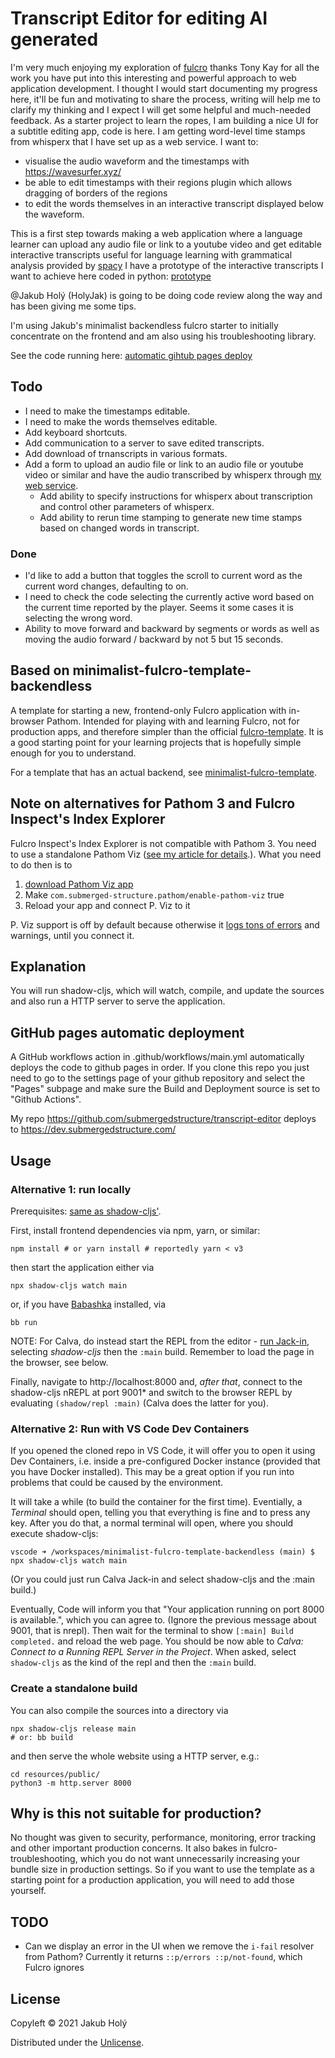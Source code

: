 # Transcript Editor for editing AI generated

I'm very much enjoying my exploration of [fulcro](https://github.com/fulcrologic/fulcro) thanks Tony Kay for all the work you have put into this interesting and powerful approach to web application development. I thought I would start documenting my progress here, it'll be fun and motivating to share the process, writing will help me to clarify my thinking and I expect I will get some helpful and much-needed feedback. As a starter project to learn the ropes, I am building a nice UI for a subtitle editing app, code is here. I am getting word-level time stamps from whisperx that I have set up as a web service. I want to:

* visualise the audio waveform and the timestamps with https://wavesurfer.xyz/ 
* be able to edit timestamps with their regions plugin which allows dragging of borders of the regions 
* to edit the words themselves in an interactive transcript displayed below the waveform.

This is a first step towards making a web application where a language learner can upload any audio file or link to a youtube video and get editable interactive transcripts useful for language learning with grammatical analysis provided by [spacy](https://spacy.io) I have a prototype of the interactive transcripts I want to achieve here coded in python: [prototype](https://submergedstructure.github.io/Polish%20Dialogues.html)

@Jakub Holý (HolyJak) is going to be doing code review along the way and has been giving me some tips.

I'm using Jakub's minimalist backendless fulcro starter to initially concentrate on the frontend and am also using his troubleshooting library.

See the code running here: [automatic gihtub pages deploy](https://dev.submergedstructure.com/)

## Todo

* I need to make the timestamps editable.
* I need to make the words themselves editable.
* Add keyboard shortcuts.
* Add communication to a server to save edited transcripts.
* Add download of trnanscripts in various formats.
* Add a form to upload an audio file or link to an audio file or youtube video or similar and have the audio transcribed by whisperx through [my web service](https://github.com/submergedstructure/runpodWhisperx).
  * Add ability to specify instructions for whisperx about transcription and control other parameters of whisperx.
  * Add ability to rerun time stamping to generate new time stamps based on changed words in transcript.

### Done

* I'd like to add a button that toggles the scroll to current word as the current word changes, defaulting to on.
* I need to check the code selecting the currently active word based on the current time reported by the player. Seems it some cases it is selecting the wrong word.
* Ability to move forward and backward by segments or words as well as moving the audio forward / backward by not 5 but 15 seconds.


## Based on minimalist-fulcro-template-backendless

A template for starting a new, frontend-only Fulcro application with in-browser Pathom. Intended for playing with and learning Fulcro, not for production apps, and therefore simpler than the official [fulcro-template](https://github.com/fulcrologic/fulcro-template). It is a good starting point for your learning projects that is hopefully simple enough for you to understand.

For a template that has an actual backend, see [minimalist-fulcro-template](https://github.com/holyjak/minimalist-fulcro-template).


## Note on alternatives for Pathom 3 and Fulcro Inspect's Index Explorer

Fulcro Inspect's Index Explorer is not compatible with Pathom 3. You need to use a standalone Pathom Viz ([see my article for details](https://blog.jakubholy.net/2023/pathom-viz-for-fulcro-pathom3/).). What you need to do then is to 

1. [download Pathom Viz app](https://github.com/wilkerlucio/pathom-viz/releases)
2. Make `com.submerged-structure.pathom/enable-pathom-viz` true
3. Reload your app and connect P. Viz to it

P. Viz support is off by default because otherwise it [logs tons of errors](https://clojurians.slack.com/archives/C87NB2CFN/p1696016550457039) and warnings, until you connect it.

## Explanation

You will run shadow-cljs, which will watch, compile, and update the sources and also run a HTTP server to serve the application.

## GitHub pages automatic deployment

A GitHub workflows action in .github/workflows/main.yml automatically deploys the code to github pages in order. If you clone this repo you just need to go to the settings page of your github repository and select the "Pages" subpage and make sure the Build and Deployment source is set to "Github Actions".

My repo https://github.com/submergedstructure/transcript-editor deploys to https://dev.submergedstructure.com/


## Usage

### Alternative 1: run locally

Prerequisites: [same as shadow-cljs'](https://github.com/thheller/shadow-cljs#requirements).

First, install frontend dependencies via npm, yarn, or similar:

    npm install # or yarn install # reportedly yarn < v3

then start the application either via

    npx shadow-cljs watch main

or, if you have [Babashka](https://babashka.org/) installed, via

    bb run

NOTE: For Calva, do instead start the REPL from the editor - [run Jack-in](https://calva.io/connect/#jack-in-let-calva-start-the-repl-for-you), selecting _shadow-cljs_ then the `:main` build. Remember to load the page in the browser, see below.

Finally, navigate to http://localhost:8000 and, _after that_, connect to the shadow-cljs nREPL at port 9001\* and switch to the browser REPL by evaluating `(shadow/repl :main)` (Calva does the latter for you).

### Alternative 2: Run with VS Code Dev Containers

If you opened the cloned repo in VS Code, it will offer you to open it using Dev Containers,
i.e. inside a pre-configured Docker instance (provided that you have Docker installed).
This may be a great option if you run into problems that could be caused by the environment.

It will take a while (to build the container for the first time). Eventially, a _Terminal_ should open, telling you that everything is fine and to press any key. After you do that, a normal terminal will open, where you should execute shadow-cljs:

```
vscode ➜ /workspaces/minimalist-fulcro-template-backendless (main) $ npx shadow-cljs watch main
```

(Or you could just run Calva Jack-in and select shadow-cljs and the :main build.)

Eventually, Code will inform you that "Your application running on port 8000 is available.", which you can agree to. (Ignore the previous message about 9001, that is nrepl). Then wait for the terminal to show `[:main] Build completed.` and reload the web page. You should be now able to _Calva: Connect to a Running REPL Server in the Project_. When asked, select `shadow-cljs` as the kind of the repl and then the `:main` build.

### Create a standalone build

You can also compile the sources into a directory via

    npx shadow-cljs release main
    # or: bb build

and then serve the whole website using a HTTP server, e.g.:

    cd resources/public/
    python3 -m http.server 8000

## Why is this not suitable for production?

No thought was given to security, performance, monitoring, error tracking and other important production concerns. It also bakes in fulcro-troubleshooting, which you do not want unnecessarily increasing your bundle size in production settings. So if you want to use the template as a starting point for a production application, you will need to add those yourself.

## TODO

* Can we display an error in the UI when we remove the `i-fail` resolver from Pathom? Currently it returns `::p/errors ::p/not-found`, which Fulcro ignores

## License

Copyleft © 2021 Jakub Holý

Distributed under the [Unlicense](https://unlicense.org/).

